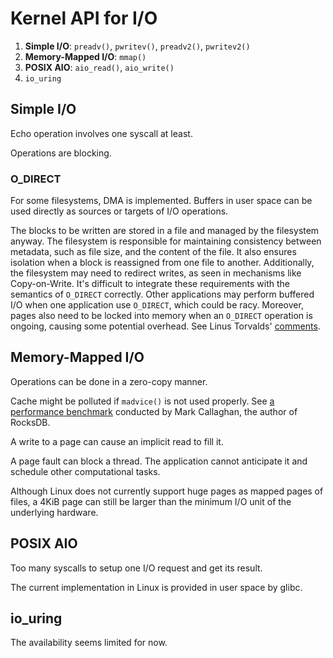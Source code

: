 # Kernel API for I/O

1. **Simple I/O**: `preadv()`, `pwritev()`, `preadv2()`, `pwritev2()`
2. **Memory-Mapped I/O**: `mmap()`
3. **POSIX AIO**: `aio_read()`, `aio_write()`
4. `io_uring`

## Simple I/O

Echo operation involves one syscall at least.

Operations are blocking.

### O_DIRECT

For some filesystems, DMA is implemented. Buffers in user space can be used directly as sources or targets of I/O operations.

The blocks to be written are stored in a file and managed by the filesystem anyway. The filesystem is responsible for maintaining consistency between metadata, such as file size, and the content of the file. It also ensures isolation when a block is reassigned from one file to another. Additionally, the filesystem may need to redirect writes, as seen in mechanisms like Copy-on-Write. It's difficult to integrate these requirements with the semantics of `O_DIRECT` correctly. 
Other applications may perform buffered I/O when one application use `O_DIRECT`, which could be racy. Moreover, pages also need to be locked into memory when an `O_DIRECT` operation is ongoing, causing some potential overhead. See Linus Torvalds' [comments](https://lkml.org/lkml/2007/1/11/129).

## Memory-Mapped I/O

Operations can be done in a zero-copy manner.

Cache might be polluted if `madvice()` is not used properly. See [a performance benchmark](https://smalldatum.blogspot.com/2022/05/using-mmap-with-rocksdb.html) conducted by Mark Callaghan, the author of RocksDB.

A write to a page can cause an implicit read to fill it.

A page fault can block a thread. The application cannot anticipate it and schedule other computational tasks.

Although Linux does not currently support huge pages as mapped pages of files, a 4KiB page can still be larger than the minimum I/O unit of the underlying hardware.

## POSIX AIO

Too many syscalls to setup one I/O request and get its result.

The current implementation in Linux is provided in user space by glibc.

## io_uring

The availability seems limited for now.